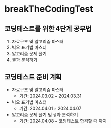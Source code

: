 # breakTheCodingTest

## 코딩테스트를 위한 4단계 공부법
1. 자료구조 및 알고리즘 마스터
2. 빅오 표기법 마스터
3. 알고리즘 문제 풀기
4. 결과 분석하기

## 코딩테스트 준비 계획
* 자료구조 및 알고리즘 마스터
	- 기간: 2024.03.02 ~ 2024.03.31
* 빅오 표기법 마스터
	- 기간: 2024.04.01 ~ 2024.04.07
* 알고리즘 문제 풀기 및 결과 분석하기
	- 기간: 2024.04.08 ~ 코딩테스트 합격할 때 까지